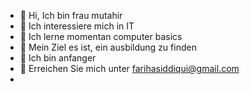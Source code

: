 - 👋 Hi, Ich bin frau mutahir
- 👀 Ich interessiere mich in IT
- 🌱 Ich lerne momentan computer basics
- 💞️ Mein Ziel es ist, ein ausbildung zu finden
- 🙂 Ich bin anfanger
- 👀 Erreichen Sie mich unter farihasiddiqui@gmail.com
- 

<!---
FMutahir/FMutahir is a ✨ special ✨ repository because its `README.md` (this file) appears on your GitHub profile.
You can click the Preview link to take a look at your changes.
--->
